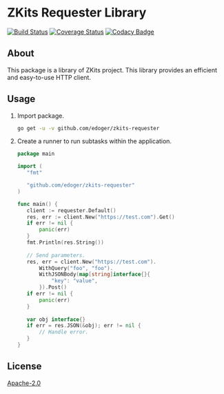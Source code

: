 # ZKits Requester Library #

[![Build Status](https://travis-ci.org/edoger/zkits-requester.svg?branch=master)](https://travis-ci.org/edoger/zkits-requester)
[![Coverage Status](https://coveralls.io/repos/github/edoger/zkits-requester/badge.svg?branch=master)](https://coveralls.io/github/edoger/zkits-requester?branch=master)
[![Codacy Badge](https://app.codacy.com/project/badge/Grade/8da10a218dbe4700bcbb409718538fab)](https://www.codacy.com/gh/edoger/zkits-requester/dashboard?utm_source=github.com&amp;utm_medium=referral&amp;utm_content=edoger/zkits-requester&amp;utm_campaign=Badge_Grade)

## About ##

This package is a library of ZKits project. 
This library provides an efficient and easy-to-use HTTP client.

## Usage ##

 1. Import package.
 
    ```sh
    go get -u -v github.com/edoger/zkits-requester
    ```

 2. Create a runner to run subtasks within the application.

    ```go
    package main
    
    import (
       "fmt"
    
       "github.com/edoger/zkits-requester"
    )
    
    func main() {
       client := requester.Default()
       res, err := client.New("https://test.com").Get()
       if err != nil {
           panic(err)
       }
       fmt.Println(res.String())
       
       // Send parameters.
       res, err = client.New("https://test.com").
           WithQuery("foo", "foo").
           WithJSONBody(map[string]interface{}{
               "key": "value",
           }).Post()
       if err != nil {
           panic(err)
       }
       
       var obj interface{}
       if err = res.JSON(&obj); err != nil {
           // Handle error.
       }
    }
    ```

## License ##

[Apache-2.0](http://www.apache.org/licenses/LICENSE-2.0)
